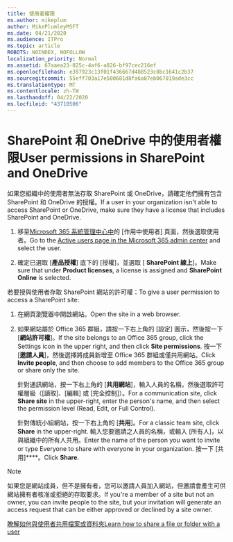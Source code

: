 ```yaml
---
title: 使用者權限
ms.author: mikeplum
author: MikePlumleyMSFT
ms.date: 04/21/2020
ms.audience: ITPro
ms.topic: article
ROBOTS: NOINDEX, NOFOLLOW
localization_priority: Normal
ms.assetid: 67aaea23-025c-4af6-a826-bf97cec216ef
ms.openlocfilehash: e397923c13f01f436667d488523c8bc1641c2b37
ms.sourcegitcommit: 55eff703a17e500681d8fa6a87eb067019ade3cc
ms.translationtype: MT
ms.contentlocale: zh-TW
ms.lasthandoff: 04/22/2020
ms.locfileid: "43710506"
---
```

# <a name="user-permissions-in-sharepoint-and-onedrive"></a><span data-ttu-id="a25aa-102">SharePoint 和 OneDrive 中的使用者權限</span><span class="sxs-lookup"><span data-stu-id="a25aa-102">User permissions in SharePoint and OneDrive</span></span>

<span data-ttu-id="a25aa-103">如果您組織中的使用者無法存取 SharePoint 或 OneDrive，請確定他們擁有包含 SharePoint 和 OneDrive 的授權。</span><span class="sxs-lookup"><span data-stu-id="a25aa-103">If a user in your organization isn't able to access SharePoint or OneDrive, make sure they have a license that includes SharePoint and OneDrive.</span></span> 
  
1. <span data-ttu-id="a25aa-104">移至[Microsoft 365 系統管理中心中](https://portal.office.com/adminportal/home#/users)的 [作用中使用者] 頁面，然後選取使用者。</span><span class="sxs-lookup"><span data-stu-id="a25aa-104">Go to the [Active users page in the Microsoft 365 admin center](https://portal.office.com/adminportal/home#/users) and select the user.</span></span> 
    
2. <span data-ttu-id="a25aa-105">確定已選取 [**產品授權**] 底下的 [授權]，並選取 [ **SharePoint 線上**]。</span><span class="sxs-lookup"><span data-stu-id="a25aa-105">Make sure that under **Product licenses**, a license is assigned and **SharePoint Online** is selected.</span></span> 
    
 <span data-ttu-id="a25aa-106">若要授與使用者存取 SharePoint 網站的許可權：</span><span class="sxs-lookup"><span data-stu-id="a25aa-106">To give a user permission to access a SharePoint site:</span></span> 
  
1. <span data-ttu-id="a25aa-107">在網頁瀏覽器中開啟網站。</span><span class="sxs-lookup"><span data-stu-id="a25aa-107">Open the site in a web browser.</span></span>
    
2. <span data-ttu-id="a25aa-108">如果網站屬於 Office 365 群組，請按一下右上角的 [設定] 圖示，然後按一下 [**網站許可權**]。</span><span class="sxs-lookup"><span data-stu-id="a25aa-108">If the site belongs to an Office 365 group, click the Settings icon in the upper right, and then click **Site permissions**.</span></span> <span data-ttu-id="a25aa-109">按一下 [**邀請人員**]，然後選擇將成員新增至 Office 365 群組或僅共用網站。</span><span class="sxs-lookup"><span data-stu-id="a25aa-109">Click **Invite people**, and then choose to add members to the Office 365 group or share only the site.</span></span> 
    
    <span data-ttu-id="a25aa-110">針對通訊網站，按一下右上角的 [**共用網站**]，輸入人員的名稱，然後選取許可權層級（[讀取]、[編輯] 或 [完全控制]）。</span><span class="sxs-lookup"><span data-stu-id="a25aa-110">For a communication site, click **Share site** in the upper-right, enter the person's name, and then select the permission level (Read, Edit, or Full Control).</span></span> 
    
    <span data-ttu-id="a25aa-111">針對傳統小組網站，按一下右上角的 [**共用**]。</span><span class="sxs-lookup"><span data-stu-id="a25aa-111">For a classic team site, click **Share** in the upper-right.</span></span> <span data-ttu-id="a25aa-112">輸入您要邀請之人員的名稱，或輸入 [所有人]，以與組織中的所有人共用。</span><span class="sxs-lookup"><span data-stu-id="a25aa-112">Enter the name of the person you want to invite or type Everyone to share with everyone in your organization.</span></span> <span data-ttu-id="a25aa-113">按一下 [共用]\*\*\*\*。</span><span class="sxs-lookup"><span data-stu-id="a25aa-113">Click **Share**.</span></span>
    
> [!NOTE]
> <span data-ttu-id="a25aa-114">如果您是網站成員，但不是擁有者，您可以邀請人員加入網站，但邀請會產生可供網站擁有者核准或拒絕的存取要求。</span><span class="sxs-lookup"><span data-stu-id="a25aa-114">If you're a member of a site but not an owner, you can invite people to the site, but your invitation will generate an access request that can be either approved or declined by a site owner.</span></span> 
  
[<span data-ttu-id="a25aa-115">瞭解如何與使用者共用檔案或資料夾</span><span class="sxs-lookup"><span data-stu-id="a25aa-115">Learn how to share a file or folder with a user</span></span>](https://go.microsoft.com/fwlink/?linkid=533408)
  

